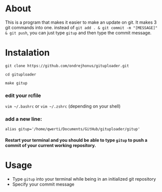 # About
This is a program that makes it easier to make an update on git.
It makes 3 git commands into one. instead of ```git add . & git commit -m "[MESSAGE]" & git push```, 
you can just type ```gitup``` and then type the commit message.

# Instalation
```
git clone https://github.com/ondrejhonus/gituploader.git

cd gituploader

make gitup
```
### edit your rcfile 
```vim ~/.bashrc``` or ```vim ~/.zshrc``` (depending on your shell)

### add a new line: 
```
alias gitup='/home/qwerti/Documents/GitHub/gituploader/gitup'
```

#### Restart your terminal and you should be able to type ```gitup``` to push a commit of your current working repository.

# Usage
- Type ```gitup``` into your terminal while being in an initialized git repository
- Specify your commit message